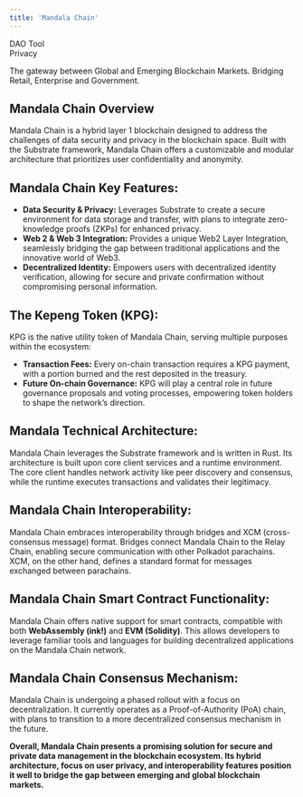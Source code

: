 ```yaml
---
title: 'Mandala Chain'
---
```

DAO Tool  
 Privacy  

The gateway between Global and Emerging Blockchain Markets. Bridging Retail, Enterprise and Government.


Mandala Chain Overview
----------------------

Mandala Chain is a hybrid layer 1 blockchain designed to address the challenges of data security and privacy in the blockchain space. Built with the Substrate framework, Mandala Chain offers a customizable and modular architecture that prioritizes user confidentiality and anonymity.

Mandala Chain Key Features:
---------------------------

- **Data Security &amp; Privacy:** Leverages Substrate to create a secure environment for data storage and transfer, with plans to integrate zero-knowledge proofs (ZKPs) for enhanced privacy.
- **Web 2 &amp; Web 3 Integration:** Provides a unique Web2 Layer Integration, seamlessly bridging the gap between traditional applications and the innovative world of Web3.
- **Decentralized Identity:** Empowers users with decentralized identity verification, allowing for secure and private confirmation without compromising personal information.

The Kepeng Token (KPG):
-----------------------

KPG is the native utility token of Mandala Chain, serving multiple purposes within the ecosystem:

- **Transaction Fees:** Every on-chain transaction requires a KPG payment, with a portion burned and the rest deposited in the treasury.
- **Future On-chain Governance:** KPG will play a central role in future governance proposals and voting processes, empowering token holders to shape the network’s direction.

Mandala Technical Architecture:
-------------------------------

Mandala Chain leverages the Substrate framework and is written in Rust. Its architecture is built upon core client services and a runtime environment. The core client handles network activity like peer discovery and consensus, while the runtime executes transactions and validates their legitimacy.

Mandala Chain Interoperability:
-------------------------------

Mandala Chain embraces interoperability through bridges and XCM (cross-consensus message) format. Bridges connect Mandala Chain to the Relay Chain, enabling secure communication with other Polkadot parachains. XCM, on the other hand, defines a standard format for messages exchanged between parachains.

Mandala Chain Smart Contract Functionality:
-------------------------------------------

Mandala Chain offers native support for smart contracts, compatible with both **WebAssembly (ink!)** and **EVM (Solidity)**. This allows developers to leverage familiar tools and languages for building decentralized applications on the Mandala Chain network.

Mandala Chain Consensus Mechanism:
----------------------------------

Mandala Chain is undergoing a phased rollout with a focus on decentralization. It currently operates as a Proof-of-Authority (PoA) chain, with plans to transition to a more decentralized consensus mechanism in the future.

**Overall, Mandala Chain presents a promising solution for secure and private data management in the blockchain ecosystem. Its hybrid architecture, focus on user privacy, and interoperability features position it well to bridge the gap between emerging and global blockchain markets.**
